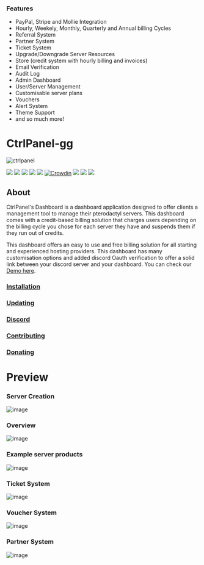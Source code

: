 ### Features

-   PayPal, Stripe and Mollie Integration
-   Hourly, Weekely, Monthly, Quarterly and Annual billing Cycles
-   Referral System
-   Partner System
-   Ticket System
-   Upgrade/Downgrade Server Resources
-   Store (credit system with hourly billing and invoices)
-   Email Verification
-   Audit Log
-   Admin Dashboard
-   User/Server Management
-   Customisable server plans
-   Vouchers
-   Alert System
-   Theme Support
-   and so much more!

# CtrlPanel-gg

![ctrlpanel](https://user-images.githubusercontent.com/67899387/214684708-739c1d21-06e8-4dec-a4f1-81533a46cc7e.png)


![](https://img.shields.io/endpoint?label=v0.9%20Installations&url=https%3A%2F%2Fmarket.ctrlpanel.gg%2Fcallhome.php%3Fgetinstalls)
![](https://img.shields.io/badge/Overall%20Installations-5000%2B-green)
![](https://img.shields.io/github/stars/ctrlpanel-gg/dashboard) ![](https://img.shields.io/github/forks/ctrlpanel-gg/panel) ![](https://img.shields.io/github/tag/ctrlpanel-gg/panel) [![Crowdin](https://badges.crowdin.com/project/controlpanelgg/localized.svg)](https://crowdin.com/project/controlpanelgg) ![](https://img.shields.io/github/issues/ctrlpanel-gg/panel) ![](https://img.shields.io/github/license/ctrlpanel-gg/panel) ![](https://img.shields.io/discord/787829714483019826)
## About

CtrlPanel's Dashboard is a dashboard application designed to offer clients a management tool to manage their pterodactyl servers. This dashboard comes with a credit-based billing solution that charges users depending on the billing cycle you chose for each server they have and suspends them if they run out of credits.

This dashboard offers an easy to use and free billing solution for all starting and experienced hosting providers. This dashboard has many customisation options and added discord Oauth verification to offer a solid link between your discord server and your dashboard. You can check our [Demo here](https://demo.CtrlPanel.gg "Demo").

### [Installation](https://ctrlpanel.gg/docs/intro "Installation")

### [Updating](https://ctrlpanel.gg/docs/Installation/updating "Updating")

### [Discord](https://discord.gg/4Y6HjD2uyU "Discord")

### [Contributing](https://ctrlpanel.gg/docs/Contributing/contributing "Contributing")

### [Donating](https://ctrlpanel.gg/docs/Contributing/donating "Donating")



# Preview

### Server Creation
![image](https://user-images.githubusercontent.com/67899387/214687234-d1ae58c0-5667-4e99-ac39-adeaabfcc7f2.png)

### Overview
![image](https://user-images.githubusercontent.com/67899387/214685859-03c8d9e1-c685-4a07-979f-df2e88ec3931.png)

### Example server products
![image](https://user-images.githubusercontent.com/67899387/214686950-218e1ede-6a1f-4e53-b3f4-fe1abc371a9c.png)

### Ticket System
![image](https://user-images.githubusercontent.com/67899387/214687123-0a3d0f8f-b53c-4b0d-869a-4d5df45f5184.png)

### Voucher System
![image](https://user-images.githubusercontent.com/67899387/214686578-ec9f0b0f-6047-4665-835f-70594b56dfd5.png)

### Partner System
![image](https://user-images.githubusercontent.com/67899387/214686321-36ba97a3-4181-4e60-9ba3-c9b318fe66a8.png)



